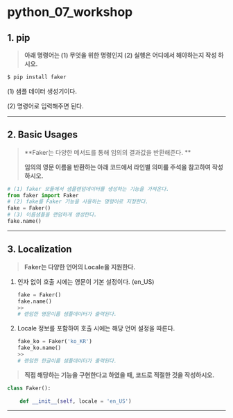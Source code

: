 # python_07_workshop



## 1. pip

> **아래 명령어는 (1) 무엇을 위한 명령인지 (2) 실행은 어디에서 해야하는지 작성 하시오.**

```python
$ pip install faker
```

(1) 샘플 데이터 생성기이다.

(2) 명령어로 입력해주면 된다.



___

## 2. Basic Usages

> **Faker는 다양한 메서드를 통해 임의의 결과값을 반환해준다. **
>
> **임의의 영문 이름을 반환하는 아래 코드에서 라인별 의미를 주석을 참고하여 작성하시오.**

```python
# (1) faker 모듈에서 샘플랜덤데이터를 생성하는 기능을 가져온다.
from faker import Faker
# (2) fake를 Faker 기능을 사용하는 명령어로 지정한다.
fake = Faker()
# (3) 이름샘플을 랜덤하게 생성한다.
fake.name()
```



___

## 3. Localization

> **Faker는 다양한 언어의 Locale을 지원한다.**

1. 인자 없이 호출 시에는 영문이 기본 설정이다. (en_US)

   ```python
   fake = Faker()
   fake.name()
   >>
   # 랜덤한 영문이름 샘플데이터가 출력된다.
   ```

2. Locale 정보를 포함하여 호출 시에는 해당 언어 설정을 따른다.

   ```python
   fake_ko = Faker('ko_KR')
   fake_ko.name()
   >>
   # 랜덤한 한글이름 샘플데이터가 출력된다.
   ```

   

>  **직접 해당하는 기능을 구현한다고 하였을 때,  코드로 적절한 것을 작성하시오.**

```python
class Faker():
    
    def __init__(self, locale = 'en_US')
```



___

